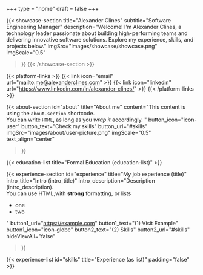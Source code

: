 +++
type = "home"
draft = false
+++

{{< showcase-section
    title="Alexander Clines"
    subtitle="Software Engineering Manager"
    description="Welcome! I’m Alexander Clines, a technology leader passionate about building high-performing teams and delivering innovative software solutions. Explore my experience, skills, and projects below."
    imgSrc="images/showcase/showcase.png"
    imgScale="0.5"
>}}
{{< /showcase-section >}}

{{< platform-links >}}
    {{< link icon="email" url="mailto:me@alexanderclines.com" >}}
    {{< link icon="linkedin" url="https://www.linkedin.com/in/alexander-clines/" >}}
{{< /platform-links >}}

{{< about-section id="about"
    title="About me"
    content="This content is using the <code>about-section</code> shortcode. <br/>You can write <code>HTML</code>, as long as you <em>wrap it</em> accordingly. "
    button_icon="icon-user"
    button_text="Check my skills"
    button_url="#skills"
    imgSrc="images/about/user-picture.png"
    imgScale="0.5"
    text_align="center"
 >}}

{{< education-list
    title="Formal Education (education-list)" >}}

{{< experience-section id="experience"
    title="My job experience (title)"
    intro_title="Intro (intro_title)"
    intro_description="Description (intro_description).<br>You can use HTML,with <strong>strong</strong> formatting, or lists <ul><li>one</li><li>two</li></ul>" 
    button1_url="https://example.com"
    button1_text="(1) Visit Example"
    button1_icon="icon-globe"
    button2_text="(2) Skills"
    button2_url="#skills"
    hideViewAll="false"
>}}

{{< experience-list id="skills"
    title="Experience (as list)"
    padding="false" >}}

